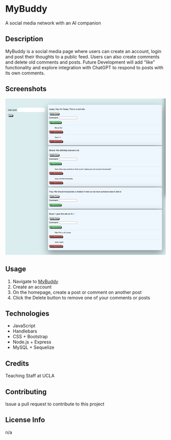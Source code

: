 # MyBuddy
A social media network with an AI companion

## Description
MyBuddy is a social media page where users can create an account, login and post their thoughts to a public feed. Users can also create comments and delete old comments and posts. Future Development will add “like” functionality and explore integration with ChatGPT to respond to posts with its own comments.


## Screenshots
![My Buddy Homepage](./public/img/screenshot.png)

## Usage
1. Navigate to [MyBuddy](https://afternoon-beyond-13914.herokuapp.com/)
2. Create an account
3. On the homepage, create a post or comment on another post
4. Click the Delete button to remove one of your comments or posts


## Technologies
* JavaScript
* Handlebars
* CSS + Bootstrap
* Node.js + Express
* MySQL + Sequelize

## Credits
Teaching Staff at UCLA

## Contributing
Issue a pull request to contribute to this project


## License Info
n/a




